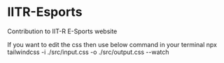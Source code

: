 # IITR-Esports
 Contribution to IIT-R E-Sports website

If you want to edit the css then use below command in your terminal
npx tailwindcss -i ./src/input.css -o ./src/output.css --watch
